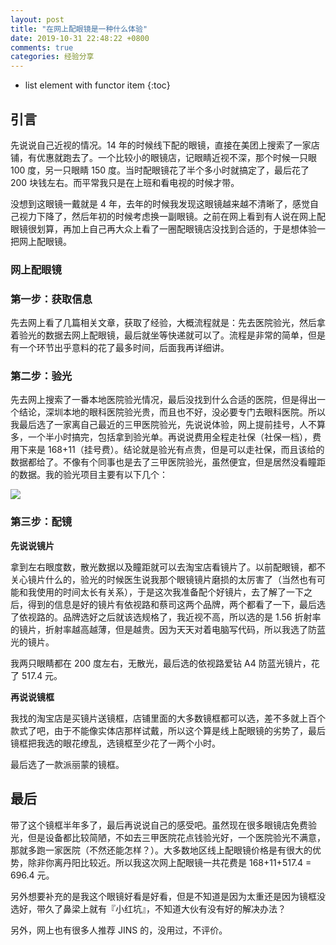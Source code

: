 ```yaml
---
layout: post
title: "在网上配眼镜是一种什么体验"
date: 2019-10-31 22:48:22 +0800
comments: true
categories: 经验分享
---
```

* list element with functor item
{:toc}

## 引言

先说说自己近视的情况。14 年的时候线下配的眼镜，直接在美团上搜索了一家店铺，有优惠就跑去了。一个比较小的眼镜店，记眼睛近视不深，那个时候一只眼 100 度，另一只眼睛 150 度。当时配眼镜花了半个多小时就搞定了，最后花了 200 块钱左右。而平常我只是在上班和看电视的时候才带。

没想到这眼镜一戴就是 4 年，去年的时候我发现这眼镜越来越不清晰了，感觉自己视力下降了，然后年初的时候考虑换一副眼镜。之前在网上看到有人说在网上配眼镜很划算，再加上自己再大众上看了一圈配眼镜店没找到合适的，于是想体验一把网上配眼镜。

<!--more-->

### 网上配眼镜

### 第一步：获取信息

先去网上看了几篇相关文章，获取了经验，大概流程就是：先去医院验光，然后拿着验光的数据去网上配眼镜，最后就坐等快递就可以了。流程是非常的简单，但是有一个环节出乎意料的花了最多时间，后面我再详细讲。

### 第二步：验光

先去网上搜索了一番本地医院验光情况，最后没找到什么合适的医院，但是得出一个结论，深圳本地的眼科医院验光贵，而且也不好，没必要专门去眼科医院。所以我最后选了一家离自己最近的三甲医院验光，先说说体验，网上提前挂号，人不算多，一个半小时搞完，包括拿到验光单。再说说费用全程走社保（社保一档），费用下来是 168+11（挂号费）。结论就是验光有点贵，但是可以走社保，而且该给的数据都给了。不像有个同事也是去了三甲医院验光，虽然便宜，但是居然没看瞳距的数据。我的验光项目主要有以下几个：

![](https://blog-1251237404.cos.ap-guangzhou.myqcloud.com/20191031105034.JPG)

### 第三步：配镜

**先说说镜片**

拿到左右眼度数，散光数据以及瞳距就可以去淘宝店看镜片了。以前配眼镜，都不关心镜片什么的，验光的时候医生说我那个眼镜镜片磨损的太厉害了（当然也有可能和我使用的时间太长有关系），于是这次我准备配个好镜片，去了解了一下之后，得到的信息是好的镜片有依视路和蔡司这两个品牌，两个都看了一下，最后选了依视路的。品牌选好之后就该选规格了，我近视不高，所以选的是 1.56 折射率的镜片，折射率越高越薄，但是越贵。因为天天对着电脑写代码，所以我选了防蓝光的镜片。

我两只眼睛都在 200 度左右，无散光，最后选的依视路爱钻 A4 防蓝光镜片，花了 517.4 元。

**再说说镜框**

我找的淘宝店是买镜片送镜框，店铺里面的大多数镜框都可以选，差不多就上百个款式了吧，由于不能像实体店那样试戴，所以这个算是线上配眼镜的劣势了，最后镜框把我选的眼花缭乱，选镜框至少花了一两个小时。

最后选了一款派丽蒙的镜框。

## 最后

带了这个镜框半年多了，最后再说说自己的感受吧。虽然现在很多眼镜店免费验光，但是设备都比较简陋，不如去三甲医院花点钱验光好，一个医院验光不满意，那就多跑一家医院（不然还能怎样？）。大多数地区线上配眼镜价格是有很大的优势，除非你离丹阳比较近。所以我这次网上配眼镜一共花费是 168+11+517.4 = 696.4 元。

另外想要补充的是我这个眼镜好看是好看，但是不知道是因为太重还是因为镜框没选好，带久了鼻梁上就有『小红坑』，不知道大伙有没有好的解决办法？

另外，网上也有很多人推荐 JINS 的，没用过，不评价。